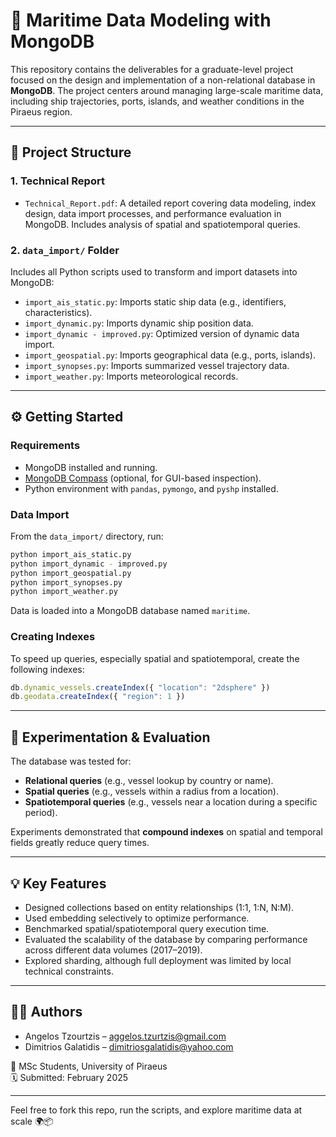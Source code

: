 # 🚢 Maritime Data Modeling with MongoDB

This repository contains the deliverables for a graduate-level project focused on the design and implementation of a non-relational database in **MongoDB**. The project centers around managing large-scale maritime data, including ship trajectories, ports, islands, and weather conditions in the Piraeus region.

---

## 📁 Project Structure

### 1. Technical Report
- `Technical_Report.pdf`: A detailed report covering data modeling, index design, data import processes, and performance evaluation in MongoDB. Includes analysis of spatial and spatiotemporal queries.

### 2. `data_import/` Folder
Includes all Python scripts used to transform and import datasets into MongoDB:

- `import_ais_static.py`: Imports static ship data (e.g., identifiers, characteristics).
- `import_dynamic.py`: Imports dynamic ship position data.
- `import_dynamic - improved.py`: Optimized version of dynamic data import.
- `import_geospatial.py`: Imports geographical data (e.g., ports, islands).
- `import_synopses.py`: Imports summarized vessel trajectory data.
- `import_weather.py`: Imports meteorological records.

---

## ⚙️ Getting Started

### Requirements

- MongoDB installed and running.
- [MongoDB Compass](https://www.mongodb.com/try/download/compass) (optional, for GUI-based inspection).
- Python environment with `pandas`, `pymongo`, and `pyshp` installed.

### Data Import

From the `data_import/` directory, run:

```bash
python import_ais_static.py
python import_dynamic - improved.py
python import_geospatial.py
python import_synopses.py
python import_weather.py
```

Data is loaded into a MongoDB database named `maritime`.

### Creating Indexes

To speed up queries, especially spatial and spatiotemporal, create the following indexes:

```javascript
db.dynamic_vessels.createIndex({ "location": "2dsphere" })
db.geodata.createIndex({ "region": 1 })
```

---

## 🧪 Experimentation & Evaluation

The database was tested for:

- **Relational queries** (e.g., vessel lookup by country or name).
- **Spatial queries** (e.g., vessels within a radius from a location).
- **Spatiotemporal queries** (e.g., vessels near a location during a specific period).

Experiments demonstrated that **compound indexes** on spatial and temporal fields greatly reduce query times.

---

## 💡 Key Features

- Designed collections based on entity relationships (1:1, 1:N, N:M).
- Used embedding selectively to optimize performance.
- Benchmarked spatial/spatiotemporal query execution time.
- Evaluated the scalability of the database by comparing performance across different data volumes (2017–2019).
- Explored sharding, although full deployment was limited by local technical constraints.

---

## 👨‍💻 Authors

- Angelos Tzourtzis – [aggelos.tzurtzis@gmail.com](mailto:aggelos.tzurtzis@gmail.com)  
- Dimitrios Galatidis – [dimitriosgalatidis@yahoo.com](mailto:dimitriosgalatidis@yahoo.com)

📍 MSc Students, University of Piraeus  
🗓️ Submitted: February 2025

---

Feel free to fork this repo, run the scripts, and explore maritime data at scale 🌍📦
